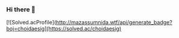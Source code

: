 ### Hi there 👋
[![Solved.acProfile](http://mazassumnida.wtf/api/generate_badge?boj=choidaesig](https://solved.ac/choidaesig)
<!--
**choidaesig/choidaesig** is a ✨ _special_ ✨ repository because its `README.md` (this file) appears on your GitHub profile.

Here are some ideas to get you started:

- 🔭 I’m currently working on ...
- 🌱 I’m currently learning ...
- 👯 I’m looking to collaborate on ...
- 🤔 I’m looking for help with ...
- 💬 Ask me about ...
- 📫 How to reach me: ...
- 😄 Pronouns: ...
- ⚡ Fun fact: ...
-->
